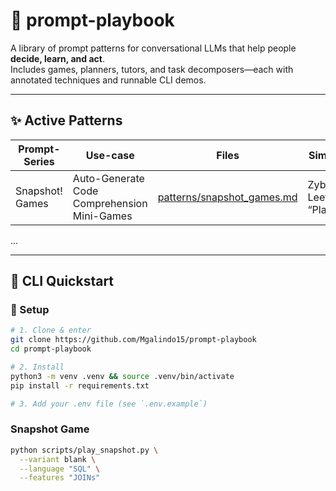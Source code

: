 # 🧠 prompt-playbook

A library of prompt patterns for conversational LLMs that help people **decide, learn, and act**.  
Includes games, planners, tutors, and task decomposers—each with annotated techniques and runnable CLI demos.

---

## ✨ Active Patterns

| Prompt-Series | Use-case | Files | **Similar Tech** |
|---------|----------|-------|------------------|
| Snapshot! Games | Auto-Generate Code Comprehension Mini-Games | [patterns/snapshot_games.md](patterns/snapshot_games.md) | Zybooks, LeetCode “Playground” |

...

---


## 🚀 CLI Quickstart

### 🔧 Setup

```bash
# 1. Clone & enter
git clone https://github.com/Mgalindo15/prompt-playbook
cd prompt-playbook

# 2. Install
python3 -m venv .venv && source .venv/bin/activate
pip install -r requirements.txt

# 3. Add your .env file (see `.env.example`)
```

### Snapshot Game

```bash
python scripts/play_snapshot.py \
  --variant blank \
  --language "SQL" \
  --features "JOINs"
  ```